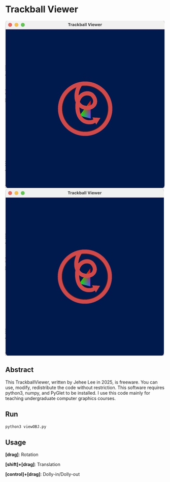 # Trackball Viewer
![teaser](./trackballviewer.jpg)
<img src="./trackballviewer.jpg" alt="drawing" width="500"/>


## Abstract
This TrackballViewer, written by Jehee Lee in 2025, is freeware. You can use, modify, redistribute
the code without restriction. This software requires python3, numpy, and PyGlet to be installed.
I use this code mainly for teaching undergraduate computer graphics courses.

## Run

```python3 viewOBJ.py```

## Usage

**[drag]**: Rotation

**[shift]+[drag]**: Translation

**[control]+[drag]**: Dolly-in/Dolly-out
